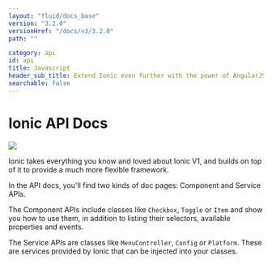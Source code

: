 ```yaml
---
layout: "fluid/docs_base"
version: "3.2.0"
versionHref: "/docs/v3/3.2.0"
path: ""

category: api
id: api
title: Javascript
header_sub_title: Extend Ionic even further with the power of AngularJS
searchable: false
---
```


# Ionic API Docs

<img class="section-header" src="/img/docs/api-intro-header.png" />


Ionic takes everything you know and loved about Ionic V1, and builds on top of it to provide a much more flexible framework.

In the API docs, you'll find two kinds of doc pages: Component and Service APIs.

The Component APIs include classes like `Checkbox`, `Toggle` or `Item` and show you how to use them, in addition to listing their selectors, available properties and events.

The Service APIs are classes like `MenuController`, `Config` or `Platform`. These are services provided by Ionic that can be injected into your classes.
